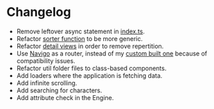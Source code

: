 # Changelog

* Remove leftover async statement in [index.ts](../client/src/ts/index.ts).
* Refactor [sorter function](../client/src/ts/sorters/sortByObjectKey.ts) to be more generic.
* Refactor [detail views](../client/src/ts/components/Generic/DetailView.ts) in order to remove repertition.
* Use [Navigo](https://github.com/krasimir/navigo) as a router, instead of my [custom built one](../client/src/ts/utils/Router.ts) because of compatibility issues.
* Refactor util folder files to class-based components.
* Add loaders where the application is fetching data.
* Add infinite scrolling.
* Add searching for characters.
* Add attribute check in the Engine.